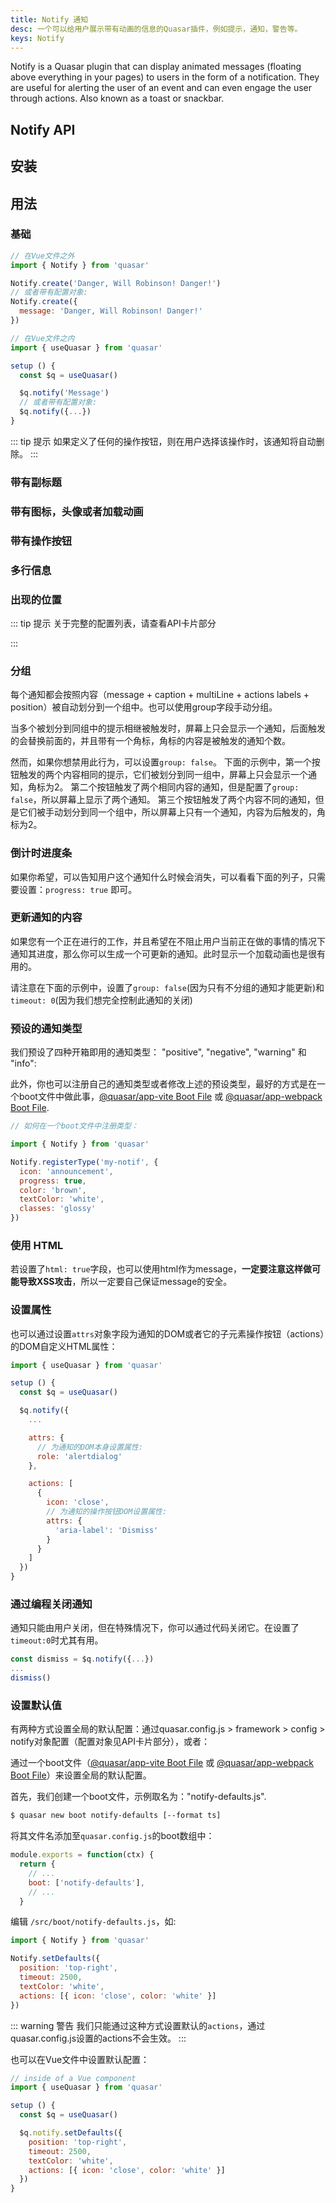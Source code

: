 ```yaml
---
title: Notify 通知
desc: 一个可以给用户展示带有动画的信息的Quasar插件，例如提示，通知，警告等。
keys: Notify
---
```

Notify is a Quasar plugin that can display animated messages (floating above everything in your pages) to users in the form of a notification. They are useful for alerting the user of an event and can even engage the user through actions. Also known as a toast or snackbar.

## Notify API

<doc-api file="Notify" />

## 安装

<doc-installation plugins="Notify" config="notify" />

##  用法

###  基础

```js
// 在Vue文件之外
import { Notify } from 'quasar'

Notify.create('Danger, Will Robinson! Danger!')
// 或者带有配置对象:
Notify.create({
  message: 'Danger, Will Robinson! Danger!'
})

// 在Vue文件之内
import { useQuasar } from 'quasar'

setup () {
  const $q = useQuasar()

  $q.notify('Message')
  // 或者带有配置对象:
  $q.notify({...})
}
```

<doc-example title="Basic" file="Notify/Basic" />

::: tip 提示
如果定义了任何的操作按钮，则在用户选择该操作时，该通知将自动删除。
:::

### 带有副标题

<doc-example title="Caption" file="Notify/Caption" />

### 带有图标，头像或者加载动画

<doc-example title="带有图标" file="Notify/Icon" />

<doc-example title="带有头像" file="Notify/Avatar" />

<doc-example title="带有加载动画" file="Notify/Spinner" />

### 带有操作按钮

<doc-example title="带有操作按钮" file="Notify/Actions" />

### 多行信息

<doc-example title="多行信息" file="Notify/Multiline" />

### 出现的位置

<doc-example title="在不同的位置出现" file="Notify/Positioning" />

::: tip 提示
关于完整的配置列表，请查看API卡片部分

:::

### 分组

每个通知都会按照内容（message + caption + multiLine + actions labels + position）被自动划分到一个组中。也可以使用group字段手动分组。

当多个被划分到同组中的提示相继被触发时，屏幕上只会显示一个通知，后面触发的会替换前面的，并且带有一个角标，角标的内容是被触发的通知个数。

然而，如果你想禁用此行为，可以设置`group: false`。
下面的示例中，第一个按钮触发的两个内容相同的提示，它们被划分到同一组中，屏幕上只会显示一个通知，角标为2。
第二个按钮触发了两个相同内容的通知，但是配置了`group: false`，所以屏幕上显示了两个通知。
第三个按钮触发了两个内容不同的通知，但是它们被手动划分到同一个组中，所以屏幕上只有一个通知，内容为后触发的，角标为2。

<doc-example title="分组" file="Notify/Grouping" />

<doc-example title="自定义角标" file="Notify/GroupingCustomBadge" />

### 倒计时进度条
如果你希望，可以告知用户这个通知什么时候会消失，可以看看下面的列子，只需要设置：`progress: true` 即可。

<doc-example title="Timeout progress" file="Notify/TimeoutProgress" />

### 更新通知的内容

如果您有一个正在进行的工作，并且希望在不阻止用户当前正在做的事情的情况下通知其进度，那么你可以生成一个可更新的通知。此时显示一个加载动画也是很有用的。

请注意在下面的示例中，设置了`group: false`(因为只有不分组的通知才能更新)和`timeout: 0`(因为我们想完全控制此通知的关闭)

<doc-example title="可更新的" file="Notify/Updatable" />

### 预设的通知类型

我们预设了四种开箱即用的通知类型： "positive", "negative", "warning" 和 "info":

<doc-example title="Out of the box types" file="Notify/PredefinedTypesDefault" />

此外，你也可以注册自己的通知类型或者修改上述的预设类型，最好的方式是在一个boot文件中做此事，[@quasar/app-vite Boot File](/quasar-cli-vite/boot-files) 或 [@quasar/app-webpack Boot File](/quasar-cli-webpack/boot-files).

<doc-example title="自定义通知类型" file="Notify/PredefinedTypesCustom" />

```js
// 如何在一个boot文件中注册类型：

import { Notify } from 'quasar'

Notify.registerType('my-notif', {
  icon: 'announcement',
  progress: true,
  color: 'brown',
  textColor: 'white',
  classes: 'glossy'
})
```

### 使用 HTML
若设置了`html: true`字段，也可以使用html作为message，**一定要注意这样做可能导致XSS攻击**，所以一定要自己保证message的安全。

<doc-example title="Unsafe HTML message" file="Notify/UnsafeHtml" />

### 设置属性

也可以通过设置`attrs`对象字段为通知的DOM或者它的子元素操作按钮（actions）的DOM自定义HTML属性：

```js
import { useQuasar } from 'quasar'

setup () {
  const $q = useQuasar()

  $q.notify({
    ...

    attrs: {
      // 为通知的DOM本身设置属性:
      role: 'alertdialog'
    },

    actions: [
      {
        icon: 'close',
        // 为通知的操作按钮DOM设置属性:
        attrs: {
          'aria-label': 'Dismiss'
        }
      }
    ]
  })
}
```

### 通过编程关闭通知

通知只能由用户关闭，但在特殊情况下，你可以通过代码关闭它。在设置了`timeout:0`时尤其有用。

```js
const dismiss = $q.notify({...})
...
dismiss()
```

### 设置默认值
有两种方式设置全局的默认配置：通过quasar.config.js > framework > config > notify对象配置（配置对象见API卡片部分），或者：

通过一个boot文件（[@quasar/app-vite Boot File](/quasar-cli-vite/boot-files) 或 [@quasar/app-webpack Boot File](/quasar-cli-webpack/boot-files)）来设置全局的默认配置。

首先，我们创建一个boot文件，示例取名为："notify-defaults.js".

```bash
$ quasar new boot notify-defaults [--format ts]
```
将其文件名添加至`quasar.config.js`的boot数组中：

```js
module.exports = function(ctx) {
  return {
    // ...
    boot: ['notify-defaults'],
    // ...
  }
```

编辑 `/src/boot/notify-defaults.js`，如:

```js
import { Notify } from 'quasar'

Notify.setDefaults({
  position: 'top-right',
  timeout: 2500,
  textColor: 'white',
  actions: [{ icon: 'close', color: 'white' }]
})
```

::: warning 警告
我们只能通过这种方式设置默认的`actions`，通过quasar.config.js设置的actions不会生效。
:::

也可以在Vue文件中设置默认配置：

```js
// inside of a Vue component
import { useQuasar } from 'quasar'

setup () {
  const $q = useQuasar()

  $q.notify.setDefaults({
    position: 'top-right',
    timeout: 2500,
    textColor: 'white',
    actions: [{ icon: 'close', color: 'white' }]
  })
}
```
